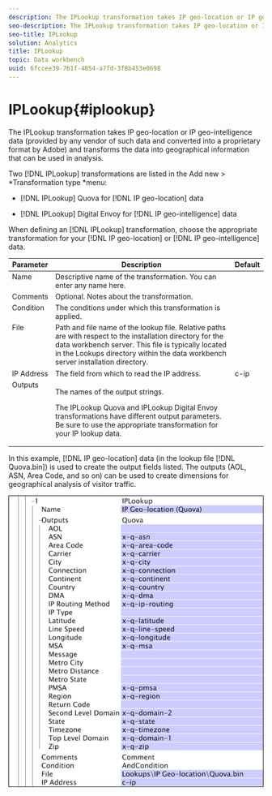 ```yaml
---
description: The IPLookup transformation takes IP geo-location or IP geo-intelligence data (provided by any vendor of such data and converted into a proprietary format by Adobe) and transforms the data into geographical information that can be used in analysis.
seo-description: The IPLookup transformation takes IP geo-location or IP geo-intelligence data (provided by any vendor of such data and converted into a proprietary format by Adobe) and transforms the data into geographical information that can be used in analysis.
seo-title: IPLookup
solution: Analytics
title: IPLookup
topic: Data workbench
uuid: 6fccee39-761f-4854-a7fd-3f8b453e0698
---
```


# IPLookup{#iplookup}

The IPLookup transformation takes IP geo-location or IP geo-intelligence data (provided by any vendor of such data and converted into a proprietary format by Adobe) and transforms the data into geographical information that can be used in analysis.

Two [!DNL IPLookup] transformations are listed in the Add new > *Transformation type *menu:

* [!DNL IPLookup] Quova for [!DNL IP geo-location] data 

* [!DNL IPLookup] Digital Envoy for [!DNL IP geo-intelligence] data

When defining an [!DNL IPLookup] transformation, choose the appropriate transformation for your [!DNL IP geo-location] or [!DNL IP geo-intelligence] data.

<table id="table_C438A30AB5E64160A5C486D6887B1D7E"> 
 <thead> 
  <tr valign="top"> 
   <th colname="col1" class="entry"> Parameter </th> 
   <th colname="col2" class="entry"> Description </th> 
   <th colname="col3" class="entry"> Default </th> 
  </tr> 
 </thead>
 <tbody> 
  <tr valign="top"> 
   <td colname="col1"> Name </td> 
   <td colname="col2"> Descriptive name of the transformation. You can enter any name here. </td> 
   <td colname="col3"> </td> 
  </tr> 
  <tr valign="top"> 
   <td colname="col1"> Comments </td> 
   <td colname="col2"> Optional. Notes about the transformation. </td> 
   <td colname="col3"> </td> 
  </tr> 
  <tr valign="top"> 
   <td colname="col1"> Condition </td> 
   <td colname="col2"> The conditions under which this transformation is applied. </td> 
   <td colname="col3"> </td> 
  </tr> 
  <tr valign="top"> 
   <td colname="col1"> File </td> 
   <td colname="col2"> Path and file name of the lookup file. Relative paths are with respect to the installation directory for the data workbench server. This file is typically located in the Lookups directory within the data workbench server installation directory. </td> 
   <td colname="col3"> </td> 
  </tr> 
  <tr valign="top"> 
   <td colname="col1"> IP Address </td> 
   <td colname="col2"> The field from which to read the IP address. </td> 
   <td colname="col3"> c-ip </td> 
  </tr> 
  <tr valign="top"> 
   <td colname="col1"> Outputs </td> 
   <td colname="col2"> <p>The names of the output strings. </p> <p> The <span class="wintitle"> IPLookup</span> Quova and <span class="wintitle"> IPLookup</span> Digital Envoy transformations have different output parameters. Be sure to use the appropriate transformation for your IP lookup data. </p> </td> 
   <td colname="col3"> </td> 
  </tr> 
 </tbody> 
</table>

In this example, [!DNL IP geo-location] data (in the lookup file [!DNL Quova.bin]) is used to create the output fields listed. The outputs (AOL, ASN, Area Code, and so on) can be used to create dimensions for geographical analysis of visitor traffic.

![](assets/cfg_TransformationType_IPLookup.png)

